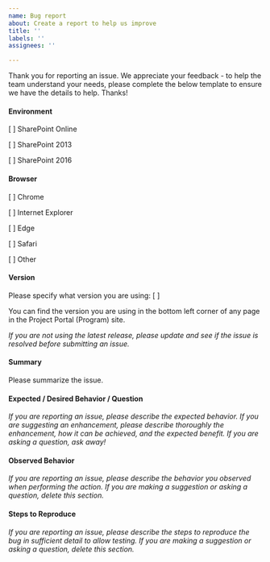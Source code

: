 ```yaml
---
name: Bug report
about: Create a report to help us improve
title: ''
labels: ''
assignees: ''

---
```


Thank you for reporting an issue. We appreciate your feedback - to help the team understand your needs, please complete the below template to ensure we have the details to help. Thanks!

#### Environment

[ ] SharePoint Online

[ ] SharePoint 2013

[ ] SharePoint 2016

#### Browser

[ ] Chrome

[ ] Internet Explorer

[ ] Edge

[ ] Safari

[ ] Other

#### Version

Please specify what version you are using: [ ]

You can find the version you are using in the bottom left corner of any page in the Project Portal (Program) site.

_If you are not using the latest release, please update and see if the issue is resolved before submitting an issue._

#### Summary

Please summarize the issue.

#### Expected / Desired Behavior / Question

_If you are reporting an issue, please describe the expected behavior. If you are suggesting an enhancement, please describe thoroughly the enhancement, how it can be achieved, and the expected benefit. If you are asking a question, ask away!_

#### Observed Behavior

_If you are reporting an issue, please describe the behavior you observed when performing the action. If you are making a suggestion or asking a question, delete this section._

#### Steps to Reproduce

_If you are reporting an issue, please describe the steps to reproduce the bug in sufficient detail to allow testing. If you are making
a suggestion or asking a question, delete this section._
